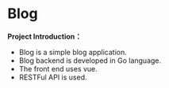 # Blog 
**Project Introduction：**
+ Blog is a simple blog application. 
+ Blog backend is developed in Go language.
+ The front end uses vue.
+ RESTFul API is used.